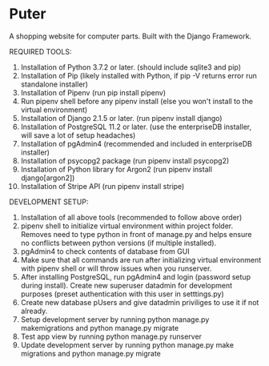 # Puter
A shopping website for computer parts. Built with the Django Framework.

REQUIRED TOOLS: <br>
1. Installation of Python 3.7.2 or later. (should include sqlite3 and pip) <br>
2. Installation of Pip (likely installed with Python, if pip -V returns error run standalone installer) <br>
3. Installation of Pipenv (run pip install pipenv) <br>
4. Run pipenv shell before any pipenv install (else you won't install to the virtual environment) <br>
4. Installation of Django 2.1.5 or later. (run pipenv install django) <br>
5. Installation of PostgreSQL 11.2 or later. (use the enterpriseDB installer, will save a lot of setup headaches) <br>
6. Installation of pgAdmin4 (recommended and included in enterpriseDB installer) <br> 
7. Installation of psycopg2 package (run pipenv install psycopg2) <br>
8. Installation of Python library for Argon2 (run pipenv install django[argon2]) <br>
9. Installation of Stripe API (run pipenv install stripe) <br>

DEVELOPMENT SETUP: <br>
1. Installation of all above tools (recommended to follow above order) <br>
2. pipenv shell to initialize virtual environment within project folder. Removes need to type python in front of manage.py and helps ensure no conflicts between python versions (if multiple installed). <br>
3. pgAdmin4 to check contents of database from GUI <br>
4. Make sure that all commands are run after initializing virtual environment with pipenv shell or will throw issues when you runserver. <br>
5. After installing PostgreSQL, run pgAdmin4 and login (password setup during install). Create new superuser datadmin for development purposes (preset authentication with this user in setttings.py)<br>
6. Create new database pUsers and give datadmin priviliges to use it if not already. <br>
7. Setup development server by running python manage.py makemigrations and python manage.py migrate <br>
8. Test app view by running python manage.py runserver <br>
9. Update development server by running python manage.py make migrations and python manage.py migrate
